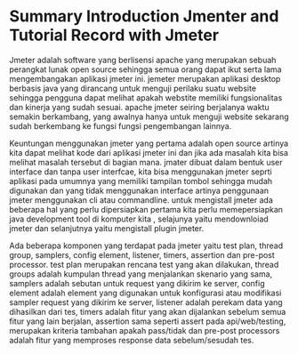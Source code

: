 # Summary Introduction Jmenter and Tutorial Record with Jmeter

Jmeter adalah software yang berlisensi apache yang merupakan sebuah perangkat lunak open source sehingga semua orang dapat ikut serta lama mengembangakan aplikasi jmeter ini. jemeter merupakan aplikasi desktop berbasis java yang dirancang untuk menguji perilaku suatu website sehingga pengguna dapat melihat apakah webstite memiliki fungsionalitas dan kinerja yang sudah sesuai. apache jmeter seiring berjalanya waktu semakin berkambang, yang awalnya hanya untuk menguji website sekarang sudah berkembang ke fungsi fungsi pengembangan lainnya.

Keuntungan menggunakan jmeter yang pertama adalah open source artinya kita dapat melihat kode dari aplikasi jmeter ini dan jika ada masalah kita bisa melihat masalah tersebut di bagian mana. jmater dibuat dalam bentuk user interface dan tanpa user interfcae, kita bisa menggunakan jmeter seprti aplikasi pada umumnya yang memiliki tampilan tombol sehingga mudah digunakan dan yang tidak menggunakan interface artinya penggunaan jmeter menggunakan cli atau commandline. untuk mengistall jmeter ada beberapa hal yang perlu dipersiapkan pertama kita perlu memepersiapkan java development tool di komputer kita , selajunya yaitu mendownloiad jmeter dan selanjutnya yaitu mengistall plugin jmeter.

Ada beberapa komponen yang terdapat pada jmeter yaitu test plan, thread group, samplers, config element, listener, timers, assertion dan pre-post processor. test plan merupakan rencana test yang akan dilakukan, thread groups adalah kumpulan thread yang menjalankan skenario yang sama, samplers adalah sebutan untuk request yang dikirim ke server, config element adalah element yang digunakan untuk konfigurasi atau modifikasi sampler request yang dikirim ke server, listener adalah perekam data yang dihasilkan dari tes, timers adalah fitur yang akan dijalankan sebelum semua fitur yang lain berjalan, assertion sama seperti assert pada api/web/testing, merupakan kriteria tambahan apakah pass/tidak dan pre-post processors adalah fitur yang memproses response data sebelum/sesudah tes.
